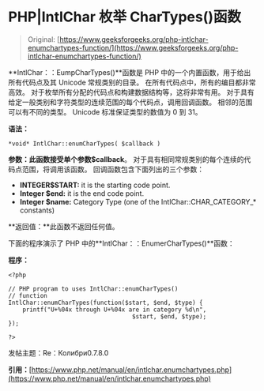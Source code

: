 # PHP|IntlChar 枚举 CharTypes()函数

> Original: [https://www.geeksforgeeks.org/php-intlchar-enumchartypes-function/](https://www.geeksforgeeks.org/php-intlchar-enumchartypes-function/)

**IntlChar：：EumpCharTypes()**函数是 PHP 中的一个内置函数，用于给出所有代码点及其 Unicode 常规类别的目录。 在所有代码点中，所有的编目都非常高效。 对于枚举所有分配的代码点和构建数据结构等，这将非常有用。 对于具有给定一般类别和字符类型的连续范围的每个代码点，调用回调函数。 相邻的范围可以有不同的类型。 Unicode 标准保证类型的数值为 0 到 31。

**语法：**

```
*void* IntlChar::enumCharTypes( $callback )
```

**参数：**此函数接受单个参数**$callback**。 对于具有相同常规类别的每个连续的代码点范围，将调用该函数。 回调函数包含下面列出的三个参数：

*   **INTEGER$START:** it is the starting code point.
*   **Integer $end:** it is the end code point.
*   **Integer $name:** Category Type (one of the IntlChar::CHAR_CATEGORY_* constants)

**返回值：**此函数不返回任何值。

下面的程序演示了 PHP 中的**IntlChar：：EnumerCharTypes()**函数：

**程序：**

```
<?php

// PHP program to uses IntlChar::enumCharTypes()
// function
IntlChar::enumCharTypes(function($start, $end, $type) {
    printf("U+%04x through U+%04x are in category %d\n",
                                   $start, $end, $type);
});

?>
```

发帖主题：Re：Колибри0.7.8.0

**引用：**[https://www.php.net/manual/en/intlchar.enumchartypes.php](https://www.php.net/manual/en/intlchar.enumchartypes.php)